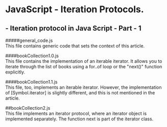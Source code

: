 # JavaScript - Iteration Protocols.  

## - Iteration protocol in Java Script - Part - 1  

#####general_code.js  
This file contains generic code that sets the context of this article.  

####bookCollection1.0.js  
This file contains the implementation of an iterable iterator. It allows you to iterate through the list of books using a for..of loop or the "next()" function explicitly.  

####bookCollection1.1.js  
This file, too, implements an iterable iterator. However, the implementation of [Symbol.iterator] is slightly different, and this is not mentioned in the article.  

##bookCollection2.js  
This file implements an iterator protocol, where an iterator object is implemented separately. The function next is part of the iterator class.  
